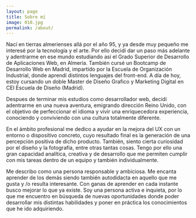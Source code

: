 ```yaml
---
layout: page
title: Sobre mí
image: 010.jpg
permalink: /about/
---
```


Nací en tierras almerienses allá por el año 95, y ya desde muy pequeño me interesé por la tecnología y el arte. Por ello decidí dar un paso más adelante y adentrarme en ese mundo estudiando así el Grado Superior de Desarrollo de Aplicaciones Web, en Almería. También cursé un Bootcamp de Desarrollo Web en Madrid, impartido por la Escuela de Organización Industrial, donde aprendí distintos lenguajes del front-end. A día de hoy, estoy cursando un doble Master de Diseño Grafico y Marketing Digital en CEI Escuela de Diseño (Madrid).

Despues de terminar mis estudios como desarrollador web, decidí adentrarme en una nueva aventura, emigrando dirección Reino Unido, con el objetivo de perfeccionar el idioma y vivir una enriquecedora experiencia, conociendo y conviviendo con una cultura totalmente diferente. 

En el ámbito profesional me dedico a ayudar en la mejora del UX con un entorno o dispositivo concreto, cuyo resultado final es la generación de una percepción positiva de dicho producto. También, siento cierta curiosidad por el diseño y la fotografia, entre otras tantas cosas. Tengo por ello una gran capacidad analítica, creativa y de desarrollo que me permiten cumplir con mis tareas dentro de un equipo y también individualmente.

Me describo como una persona responsable y ambiciosa. Me encanta aprender de los demás siendo también autodidacta en aquello que me gusta y /o resulta interesante. Con ganas de aprender en cada instante busco mejorar lo que ya existe. Soy una persona activa e inquieta, por lo que me encuentro en búsqueda de nuevas oportunidades donde poder desarrollar mis distintas habilidades y poner en práctica los conocimientos que he ido adquiriendo.

